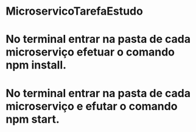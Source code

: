 # MicroservicoTarefaEstudo
# No terminal entrar na pasta de cada microserviço efetuar o comando  npm install.
# No terminal entrar na pasta de cada microserviço e efutar o comando npm start.
